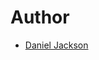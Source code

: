 # Author

- [Daniel Jackson]

[//]: # (Links)

[Daniel Jackson]: mailto:643707+danielrjackson@users.noreply.github.com
